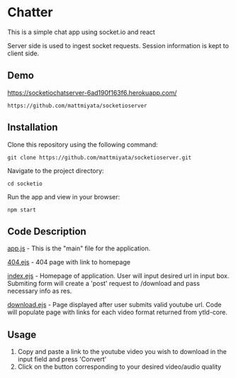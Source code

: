 
# Chatter
This is a simple chat app using socket.io and react

Server side is used to ingest socket requests. 
Session information is kept to client side.  

## Demo

https://socketiochatserver-6ad190f163f6.herokuapp.com/

```
https://github.com/mattmiyata/socketioserver
```
## Installation

Clone this repository using the following command:
```
git clone https://github.com/mattmiyata/socketioserver.git
```
Navigate to the project directory:
```
cd socketio
```
Run the app and view in your browser:
```
npm start
```
## Code Description
[app.js](https://github.com/mattmiyata/YoutubeVideoDownloader/blob/main/app.js) - This is the "main" file for the application.  

[404.ejs](https://github.com/mattmiyata/YoutubeVideoDownloader/blob/main/views/404.ejs) - 404 page with link to homepage

[index.ejs](https://github.com/mattmiyata/YoutubeVideoDownloader/blob/main/views/index.ejs) - Homepage of application.  User will input desired url in input box.  Submiting form will create a 'post' request to /download and pass necessary info as res.

[download.ejs](https://github.com/mattmiyata/YoutubeVideoDownloader/blob/main/views/download.ejs) - Page displayed after user submits valid youtube url.  Code will populate page with links for each video format returned from ytld-core.


## Usage
  1. Copy and paste a link to the youtube video you wish to download in the input field and press 'Convert'
  2. Click on the button corresponding to your desired video/audio quality
